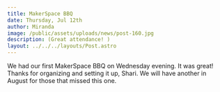 ```yaml
---
title: MakerSpace BBQ
date: Thursday, Jul 12th
author: Miranda
image: /public/assets/uploads/news/post-160.jpg
description: (Great attendance! )
layout: ../../../layouts/Post.astro
---
```


We had our first MakerSpace BBQ on Wednesday evening. It was great! Thanks for organizing and setting it up, Shari. We will have another in August for those that missed this one.
